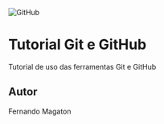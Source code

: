 ![GitHub](https://img.shields.io/github/license/fernandoagmagaton/git-e-github?style=plastic)
# Tutorial Git e GitHub
Tutorial de uso das ferramentas Git e GitHub
## Autor 
Fernando Magaton
